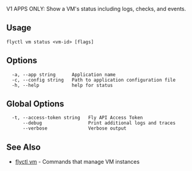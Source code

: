 V1 APPS ONLY: Show a VM's status	including logs, checks, and events.


## Usage
~~~
flyctl vm status <vm-id> [flags]
~~~

## Options

~~~
  -a, --app string      Application name
  -c, --config string   Path to application configuration file
  -h, --help            help for status
~~~

## Global Options

~~~
  -t, --access-token string   Fly API Access Token
      --debug                 Print additional logs and traces
      --verbose               Verbose output
~~~

## See Also

* [flyctl vm](/docs/flyctl/vm/)	 - Commands that manage VM instances

